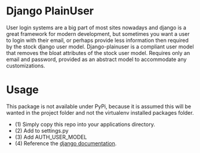 # Django PlainUser

User login systems are a big part of most sites nowadays and django is a great framework for modern development, but sometimes you want a user to login with their email, or perhaps provide less information then required by the stock django user model.
Django-plainuser is a compliant user model that removes the bloat attributes of the stock user model. Requires only an email and password, provided as an abstract model to accommodate any customizations.

# Usage

This package is not available under PyPi, because it is assumed this will be wanted in the project folder and not the virtualenv installed packages folder.

* (1) Simply copy this repo into your applications directory.
* (2) Add to settings.py
* (3) Add AUTH_USER_MODEL
* (4) Reference the [django documentation](https://docs.djangoproject.com/en/dev/topics/auth/customizing/#substituting-a-custom-user-model).
